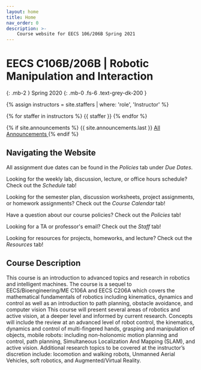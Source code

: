 ```yaml
---
layout: home
title: Home
nav_order: 0
description: >-
    Course website for EECS 106/206B Spring 2021
---
```

<!-- <div class="parallax-window" data-parallax="scroll" data-image-src="/assets/background.png" data-speed="0.1">/div> -->
# EECS C106B/206B | Robotic Manipulation and Interaction
{: .mb-2 }
Spring 2020
{: .mb-0 .fs-6 .text-grey-dk-200 }

{% assign instructors = site.staffers | where: 'role', 'Instructor' %}
<div class="role">
  {% for staffer in instructors %}
  {{ staffer }}
  {% endfor %}
</div>

{% if site.announcements %}
{{ site.announcements.last }}
<a href="{{ site.baseurl }}/announcements" class="btn btn-outline fs-3">
  All Announcements
</a>
{% endif %}

## Navigating the Website

All assignment due dates can be found in the *Policies* tab under *Due Dates*.

Looking for the weekly lab, discussion, lecture, or office hours schedule? Check out the *Schedule* tab!

Looking for the semester plan, discussion worksheets, project assignments, or homework assignments? Check out the *Course Calendar* tab!

Have a question about our course policies? Check out the *Policies* tab!

Looking for a TA or professor's email? Check out the *Staff* tab!

Looking for resources for projects, homeworks, and lecture? Check out the *Resources* tab!

## Course Description

This course is an introduction to advanced topics and research in robotics and intelligent machines. The course is a sequel to EECS/Bioengineering/ME C106A and EECS C206A which covers the mathematical fundamentals of robotics including kinematics, dynamics and control as well as an introduction to path planning, obstacle avoidance, and computer vision This course will present several areas of robotics and active vision, at a deeper level and informed by current research. Concepts will include the review at an advanced level of robot control, the kinematics, dynamics and control of multi-fingered hands, grasping and manipulation of objects, mobile robots: including non-holonomic motion planning and control, path planning, Simultaneous Localization And Mapping (SLAM), and active vision. Additional research topics to be covered at the instructor’s discretion include: locomotion and walking robots, Unmanned Aerial Vehicles, soft robotics, and Augmented/Virtual Reality.